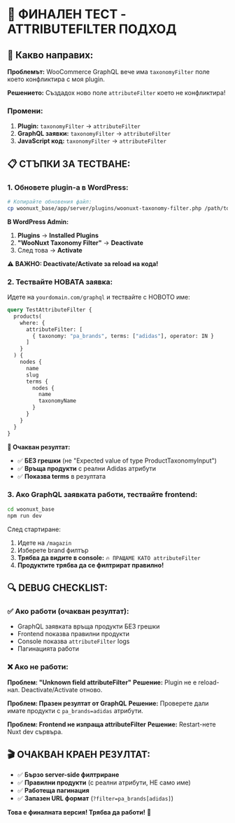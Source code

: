 # 🎯 **ФИНАЛЕН ТЕСТ - ATTRIBUTEFILTER ПОДХОД**

## **🔧 Какво направих:**

**Проблемът:** WooCommerce GraphQL вече има `taxonomyFilter` поле което конфликтира с моя plugin.

**Решението:** Създадох ново поле `attributeFilter` което не конфликтира!

### **Промени:**

1. **Plugin:** `taxonomyFilter` → `attributeFilter`
2. **GraphQL заявки:** `taxonomyFilter` → `attributeFilter`
3. **JavaScript код:** `taxonomyFilter` → `attributeFilter`

## **📋 СТЪПКИ ЗА ТЕСТВАНЕ:**

### **1. Обновете plugin-а в WordPress:**

```bash
# Копирайте обновения файл:
cp woonuxt_base/app/server/plugins/woonuxt-taxonomy-filter.php /path/to/wordpress/wp-content/plugins/
```

**В WordPress Admin:**

1. **Plugins** → **Installed Plugins**
2. **"WooNuxt Taxonomy Filter"** → **Deactivate**
3. След това → **Activate**

⚠️ **ВАЖНО: Deactivate/Activate за reload на кода!**

### **2. Тествайте НОВАТА заявка:**

Идете на `yourdomain.com/graphql` и тествайте с НОВОТО име:

```graphql
query TestAttributeFilter {
  products(
    where: {
      attributeFilter: [
        { taxonomy: "pa_brands", terms: ["adidas"], operator: IN }
      ]
    }
  ) {
    nodes {
      name
      slug
      terms {
        nodes {
          name
          taxonomyName
        }
      }
    }
  }
}
```

**🎯 Очакван резултат:**

- ✅ **БЕЗ грешки** (не "Expected value of type ProductTaxonomyInput")
- ✅ **Връща продукти** с реални Adidas атрибути
- ✅ **Показва terms** в резултата

### **3. Ако GraphQL заявката работи, тествайте frontend:**

```bash
cd woonuxt_base
npm run dev
```

След стартиране:

1. Идете на `/magazin`
2. Изберете brand филтър
3. **Трябва да видите в console:** `🔥 ПРАЩАМЕ КАТО attributeFilter`
4. **Продуктите трябва да се филтрират правилно!**

## **🔍 DEBUG CHECKLIST:**

### **✅ Ако работи (очакван резултат):**

- GraphQL заявката връща продукти БЕЗ грешки
- Frontend показва правилни продукти
- Console показва `attributeFilter` logs
- Пагинацията работи

### **❌ Ако не работи:**

**Проблем: "Unknown field attributeFilter"**
**Решение:** Plugin не е reload-нал. Deactivate/Activate отново.

**Проблем: Празен резултат от GraphQL**
**Решение:** Проверете дали имате продукти с `pa_brands=adidas` атрибути.

**Проблем: Frontend не изпраща attributeFilter**
**Решение:** Restart-нете Nuxt dev сървъра.

## **🎬 ОЧАКВАН КРАЕН РЕЗУЛТАТ:**

- ✅ **Бързо server-side филтриране**
- ✅ **Правилни продукти** (с реални атрибути, НЕ само име)
- ✅ **Работеща пагинация**
- ✅ **Запазен URL формат** (`?filter=pa_brands[adidas]`)

**Това е финалната версия! Трябва да работи!** 🚀
